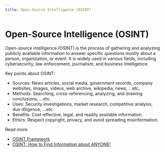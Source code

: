 ```yaml
---
title: Open-Source Intelligence (OSINT)
---
```


# Open-Source Intelligence (OSINT)

Open-source intelligence (OSINT) is the process of gathering and analyzing publicly available information to answer
specific questions mostly about a person, organization, or event. It is widely used in various fields, including
cybersecurity, law enforcement, journalism, and business intelligence.

Key points about OSINT:

- Sources: News articles, social media, government records, company websites, images, videos, web archive, wikipedia,
  news, ...etc.
- Methods: Searching, cross-referencing, analyzing, and drawing conclusions, ...etc.
- Uses: Security investigations, market research, competitive analysis, due diligence, ...etc.
- Benefits: Cost-effective, legal, and readily available information.
- Ethics: Respect copyright, privacy, and avoid spreading misinformation.

Read more:

- [OSINT Framework](https://osintframework.com/)
- [OSINT: How to Find Information about ANYONE!](https://www.youtube.com/watch?v=nd5W82KN9B8)

